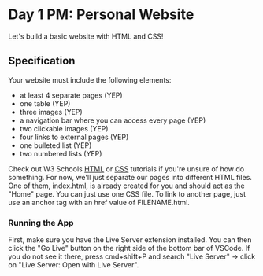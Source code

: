 # Day 1 PM: Personal Website

Let's build a basic website with HTML and CSS!

## Specification

Your website must include the following elements:

- at least 4 separate pages (YEP)
- one table (YEP)
- three images (YEP)
- a navigation bar where you can access every page (YEP)
- two clickable images (YEP)
- four links to external pages (YEP)
- one bulleted list (YEP)
- two numbered lists (YEP)

Check out W3 Schools [HTML](https://www.w3schools.com/html/default.asp) or [CSS](https://www.w3schools.com/css/default.asp) tutorials if you're unsure of how do something. For now, we'll just separate our pages into different HTML files. One of them, index.html, is already created for you and should act as the "Home" page. You can just use one CSS file. To link to another page, just use an anchor tag with an href value of FILENAME.html.

### Running the App
 First, make sure you have the Live Server extension installed. You can then click the "Go Live" button on the right side of the bottom bar of VSCode. If you do not see it there, press cmd+shift+P and search "Live Server" -> click on "Live Server: Open with Live Server".